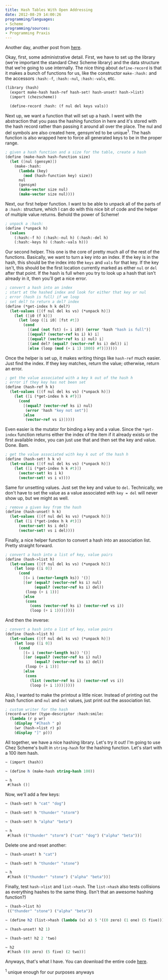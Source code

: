 ```yaml
---
title: Hash Tables With Open Addressing
date: 2012-08-29 14:00:26
programming/languages:
- Scheme
programming/sources:
- Programming Praxis
---
```

Another day, another post from [here](https://github.com/jpverkamp/small-projects/blob/master/chez-libraries/hash.ss).

Okay, first, some administrative detail. First, we have to set up the library (we're important the standard Chez Scheme library) and the data structure that we're going to use internally. The nice thing about `define-record` is that it makes a bunch of functions for us, like the constructor `make-:hash:` and the accessors `:hash:-f`, `:hash:-nul`, `:hash:-vals`, etc. 

```scheme
(library (hash)
  (export make-hash hash-ref hash-set! hash-unset! hash->list)
  (import (chezscheme))

  (define-record :hash: (f nul del keys vals))
```

Next up, we want a function that will set up a hash. I went with the abstraction that you pass the hashing function in here and it's stored with the hash record rather than passing it around all over the place. The nul and del symbols are also created here, gensym'ed to be unique<sup>1</sup>. The hash function is also wrapped here to force all generated keys to be in the proper range.

```scheme
; given a hash function and a size for the table, create a hash
(define (make-hash hash-function size)
  (let ([nul (gensym)])
    (make-:hash: 
      (lambda (key)
        (mod (hash-function key) size))
      nul
      (gensym)
      (make-vector size nul)
      (make-vector size nul))))
```

Next, our first helper function. I want to be able to unpack all of the parts of a `:hash:` structure, which I can do with this nice bit of code and the helper of multiple value returns. Behold the power of Scheme!

```scheme
; unpack a :hash:
(define (*unpack h)
  (values 
    (:hash:-f h) (:hash:-nul h) (:hash:-del h)
    (:hash:-keys h) (:hash:-vals h)))
```

Our second helper. This one is the core of pretty much all of the rest of the functions. Basically, we want to turn a key into an index. If the key is in the hash, this should be the index into the `keys` and `vals` for that key. If the key isn't, this should be the first location currently marked as either `nul` or `del` after that point. If the hash is full when you try to look up a hash that isn't already in it, then you'll get a nice error. 

```scheme
; convert a hash into an index
; start at the hashed index and look for either that key or nul
; error (hash is full) if we loop
; set del? to return a del? index
(define (*get-index h k del?)
  (let-values ([(f nul del ks vs) (*unpack h)])
    (let ([i0 (f k)])
      (let loop ([i i0] [fst #t])
        (cond
          [(and (not fst) (= i i0)) (error 'hash "hash is full")]
          [(equal? (vector-ref ks i) k) i]
          [(equal? (vector-ref ks i) nul) i]
          [(and del? (equal? (vector-ref ks i) del)) i]
          [else (loop (mod (+ i 1) 1000) #f)])))))
```

Once the helper is set up, it makes writing things like `hash-ref` much easier. Just find the index. If they key matches, return the value; otherwise, return an error.

```scheme
; get the value associated with a key k out of the hash h
; error if they key has not been set
(define (hash-ref h k)
  (let-values ([(f nul del ks vs) (*unpack h)])
    (let ([i (*get-index h k #f)])
      (cond
        [(equal? (vector-ref ks i) nul)
         (error 'hash "key not set")]
        [else
         (vector-ref vs i)]))))
```

Even easier is the mutator for binding a key and a value. Since the `*get-index` function returns either the index of the item if it already exists or the first available index, you can just use that and then set the key and value. Done. Bam.

```scheme
; get the value associated with key k out of the hash h
(define (hash-set! h k v)
  (let-values ([(f nul del ks vs) (*unpack h)])
    (let ([i (*get-index h k #t)])
      (vector-set! ks i k)
      (vector-set! vs i v))))
```

Same for unsetting values. Just set the key and value to `del`. Technically, we don't have to set the value as a value associated with `key = del` will never show up, but we might as well.

```scheme
; remove a given key from the hash
(define (hash-unset! h k)
  (let-values ([(f nul del ks vs) (*unpack h)])
    (let ([i (*get-index h k #t)])
      (vector-set! ks i del)
      (vector-set! vs i del))))
```

Finally, a nice helper function to convert a hash into an association list. Pretty straight forward.

```scheme
; convert a hash into a list of key, value pairs
(define (hash->list h)
  (let-values ([(f nul del ks vs) (*unpack h)])
    (let loop ([i 0])
      (cond
        [(= i (vector-length ks)) '()]
        [(or (equal? (vector-ref ks i) nul)
             (equal? (vector-ref ks i) del))
         (loop (+ i 1))]
        [else
         (cons 
           (cons (vector-ref ks i) (vector-ref vs i))
           (loop (+ i 1)))]))))
```

And then the inverse:

```scheme
; convert a hash into a list of key, value pairs
(define (hash->list h)
  (let-values ([(f nul del ks vs) (*unpack h)])
    (let loop ([i 0])
      (cond
        [(= i (vector-length ks)) '()]
        [(or (equal? (vector-ref ks i) nul)
             (equal? (vector-ref ks i) del))
         (loop (+ i 1))]
        [else
         (cons 
           (list (vector-ref ks i) (vector-ref vs i))
           (loop (+ i 1)))]))))
```

Also, I wanted to make the printout a little nicer. Instead of printing out the hash function and `nul` and `del` values, just print out the association list.

```scheme
; custom writer for the hash
(record-writer (type-descriptor :hash:smile:
  (lambda (r p wr)
    (display "#[hash " p)
    (wr (hash->list r) p)
    (display "]" p)))
```

All together, we have a nice hashing library. Let's try it out! I'm going to use Chez Scheme's built in `string-hash` for the hashing function. Let's start with a 100 item hash.

```scheme
~ (import (hash))

~ (define h (make-hash string-hash 100))

~ h
 #[hash ()]
```

Now, we'll add a few keys:

```scheme
~ (hash-set! h "cat" "dog")

~ (hash-set! h "thunder" "storm")

~ (hash-set! h "alpha" "beta")

~ h
 #[hash (("thunder" "storm") ("cat" "dog") ("alpha" "beta"))]
```

Delete one and reset another:

```scheme
~ (hash-unset! h "cat")

~ (hash-set! h "thunder" "stone")

~ h
 #[hash (("thunder" "stone") ("alpha" "beta"))]
```

Finally, test `hash->list` and `list->hash`. The `list->hash` also tests collisions as everything hashes to the same thing. (Isn't that an awesome hashing function?)

```scheme
~ (hash->list h)
 (("thunder" "stone") ("alpha" "beta"))

~ (define h2 (list->hash (lambda (x) x) 5 '((0 zero) (1 one) (5 five))))

~ (hash-unset! h2 1)

~ (hash-set! h2 2 'two)

~ h2
 #[hash ((0 zero) (5 five) (2 two))]
```

Anyways, that's what I have. You can download the entire code [here](https://github.com/jpverkamp/small-projects/blob/master/chez-libraries/hash.ss).

<sup>1</sup> unique enough for our purposes anyways
